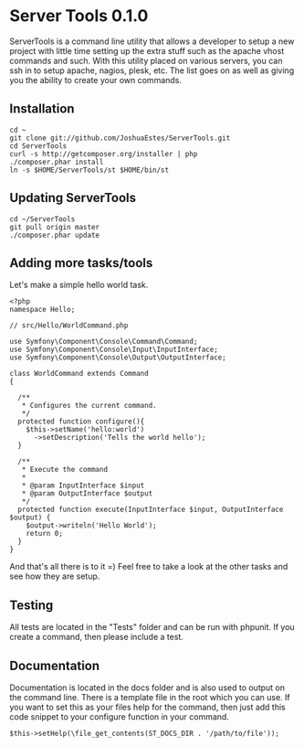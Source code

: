 Server Tools 0.1.0
==================

ServerTools is a command line utility that allows a developer to setup a new
project with little time setting up the extra stuff such as the apache vhost
commands and such. With this utility placed on various servers, you can ssh in
to setup apache, nagios, plesk, etc. The list goes on as well as giving you the
ability to create your own commands.

Installation
------------

    cd ~
    git clone git://github.com/JoshuaEstes/ServerTools.git
    cd ServerTools
    curl -s http://getcomposer.org/installer | php
    ./composer.phar install
    ln -s $HOME/ServerTools/st $HOME/bin/st

Updating ServerTools
--------------------

    cd ~/ServerTools
    git pull origin master
    ./composer.phar update

Adding more tasks/tools
-----------------------

Let's make a simple hello world task.

    <?php
    namespace Hello;

    // src/Hello/WorldCommand.php

    use Symfony\Component\Console\Command\Command;
    use Symfony\Component\Console\Input\InputInterface;
    use Symfony\Component\Console\Output\OutputInterface;

    class WorldCommand extends Command
    {

      /**
       * Configures the current command.
       */
      protected function configure(){
        $this->setName('hello:world')
          ->setDescription('Tells the world hello');
      }

      /**
       * Execute the command
       *
       * @param InputInterface $input
       * @param OutputInterface $output
       */
      protected function execute(InputInterface $input, OutputInterface $output) {
        $output->writeln('Hello World');
        return 0;
      }
    }

And that's all there is to it =) Feel free to take a look at the other tasks and
see how they are setup.

Testing
-------

All tests are located in the "Tests" folder and can be run with phpunit. If you
create a command, then please include a test.

Documentation
-------------

Documentation is located in the docs folder and is also used to output on the
command line. There is a template file in the root which you can use. If you
want to set this as your files help for the command, then just add this code
snippet to your configure function in your command.

    $this->setHelp(\file_get_contents(ST_DOCS_DIR . '/path/to/file'));